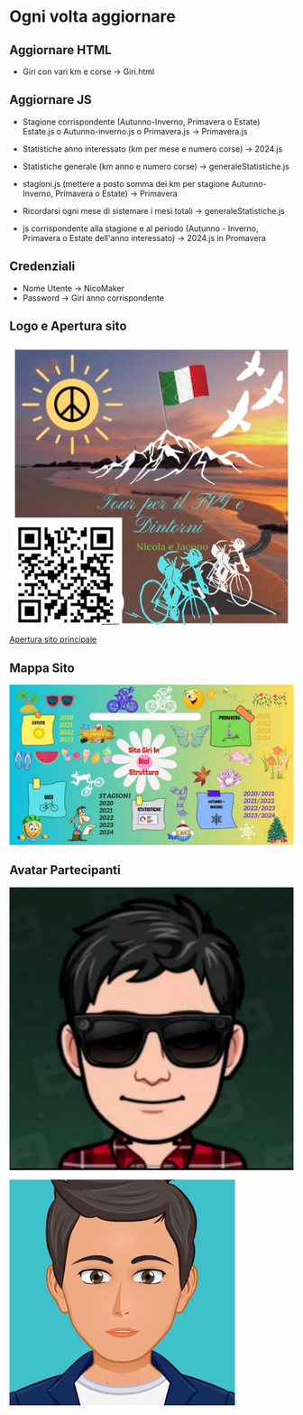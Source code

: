 # Ogni volta aggiornare

## Aggiornare HTML

- Giri con vari km e corse -> Giri.html

## Aggiornare JS

- Stagione corrispondente (Autunno-Inverno, Primavera o Estate) Estate.js o Autunno-inverno.js o Primavera.js -> Primavera.js
- Statistiche anno interessato (km per mese e numero corse) -> 2024.js
- Statistiche generale (km anno e numero corse) -> generaleStatistiche.js
- stagioni.js (mettere a posto somma dei km per stagione Autunno-Inverno, Primavera o Estate) -> Primavera

- Ricordarsi ogni mese di sistemare i mesi totali -> generaleStatistiche.js
- js corrispondente alla stagione e al periodo (Autunno - Inverno, Primavera o Estate dell'anno interessato) -> 2024.js in Promavera

## Credenziali

- Nome Utente -> NicoMaker
- Password -> Giri anno corrispondente

## Logo e Apertura sito

[![Logo](imagini%20Html%20sito%20principale/Logo%20.jpg)](https://giri-in-bici.netlify.app/)

[Apertura sito principale](https://giri-in-bici.netlify.app/)

## Mappa Sito

![Mappa Sito](About_US/Mappa.jpg)

## Avatar Partecipanti

[![AvatarNM](About_US/Avatar/AvatarNM.jpg)](https://www.komoot.com/it-it/user/1372754001803)

[![AvatarJR](About_US/Avatar/AvatarJR.png)](https://www.komoot.com/it-it/user/1381372752571)
